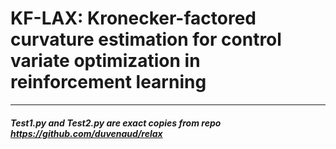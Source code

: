 # KF-LAX: Kronecker-factored curvature estimation for control variate optimization in reinforcement learning
----
##### Test1.py and Test2.py are exact copies from repo https://github.com/duvenaud/relax 
